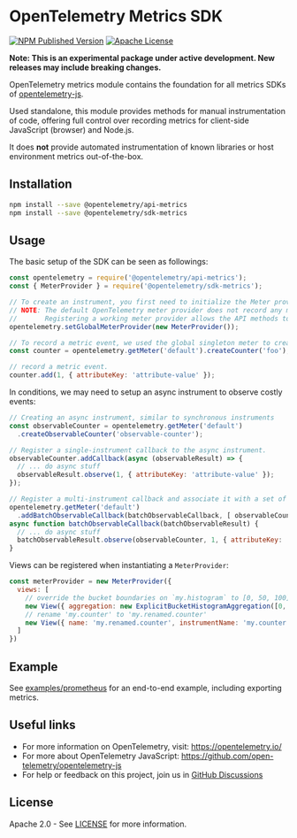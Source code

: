 # OpenTelemetry Metrics SDK

[![NPM Published Version][npm-img]][npm-url]
[![Apache License][license-image]][license-image]

**Note: This is an experimental package under active development. New releases may include breaking changes.**

OpenTelemetry metrics module contains the foundation for all metrics SDKs of [opentelemetry-js](https://github.com/open-telemetry/opentelemetry-js).

Used standalone, this module provides methods for manual instrumentation of code, offering full control over recording metrics for client-side JavaScript (browser) and Node.js.

It does **not** provide automated instrumentation of known libraries or host environment metrics out-of-the-box.

## Installation

```bash
npm install --save @opentelemetry/api-metrics
npm install --save @opentelemetry/sdk-metrics
```

## Usage

The basic setup of the SDK can be seen as followings:

```js
const opentelemetry = require('@opentelemetry/api-metrics');
const { MeterProvider } = require('@opentelemetry/sdk-metrics');

// To create an instrument, you first need to initialize the Meter provider.
// NOTE: The default OpenTelemetry meter provider does not record any metric instruments.
//       Registering a working meter provider allows the API methods to record instruments.
opentelemetry.setGlobalMeterProvider(new MeterProvider());

// To record a metric event, we used the global singleton meter to create an instrument.
const counter = opentelemetry.getMeter('default').createCounter('foo');

// record a metric event.
counter.add(1, { attributeKey: 'attribute-value' });
```

In conditions, we may need to setup an async instrument to observe costly events:

```js
// Creating an async instrument, similar to synchronous instruments
const observableCounter = opentelemetry.getMeter('default')
  .createObservableCounter('observable-counter');

// Register a single-instrument callback to the async instrument.
observableCounter.addCallback(async (observableResult) => {
  // ... do async stuff
  observableResult.observe(1, { attributeKey: 'attribute-value' });
});

// Register a multi-instrument callback and associate it with a set of async instruments.
opentelemetry.getMeter('default')
  .addBatchObservableCallback(batchObservableCallback, [ observableCounter ]);
async function batchObservableCallback(batchObservableResult) {
  // ... do async stuff
  batchObservableResult.observe(observableCounter, 1, { attributeKey: 'attribute-value' });
}
```

Views can be registered when instantiating a `MeterProvider`:

```js
const meterProvider = new MeterProvider({
  views: [
    // override the bucket boundaries on `my.histogram` to [0, 50, 100]
    new View({ aggregation: new ExplicitBucketHistogramAggregation([0, 50, 100]), instrumentName: 'my.histogram'}),
    // rename 'my.counter' to 'my.renamed.counter'
    new View({ name: 'my.renamed.counter', instrumentName: 'my.counter'})
  ]
})
```

## Example

See [examples/prometheus](https://github.com/open-telemetry/opentelemetry-js/tree/main/experimental/examples/prometheus) for an end-to-end example, including exporting metrics.

## Useful links

- For more information on OpenTelemetry, visit: <https://opentelemetry.io/>
- For more about OpenTelemetry JavaScript: <https://github.com/open-telemetry/opentelemetry-js>
- For help or feedback on this project, join us in [GitHub Discussions][discussions-url]

## License

Apache 2.0 - See [LICENSE][license-url] for more information.

[discussions-url]: https://github.com/open-telemetry/opentelemetry-js/discussions
[license-url]: https://github.com/open-telemetry/opentelemetry-js/blob/main/LICENSE
[license-image]: https://img.shields.io/badge/license-Apache_2.0-green.svg?style=flat
[npm-url]: https://www.npmjs.com/package/@opentelemetry/sdk-metrics
[npm-img]: https://badge.fury.io/js/%40opentelemetry%2Fmetrics.svg
